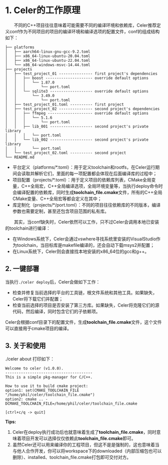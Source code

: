 # 1. Celer的工作原理

&emsp;&emsp;不同的C++项目往往意味着可能需要不同的编译环境和依赖库，Celer推荐定义conf作为不同项目的项目的编译环境和编译选项的配置文件，conf的组成结构如下：

```
├── platforms
│   ├── aarch64-linux-gnu-gcc-9.2.toml
│   ├── x86_64-linux-ubuntu-20.04.toml
│   ├── x86_64-linux-ubuntu-22.04.toml
│   └── x86_64-windows-msvc-14.44.toml
├── projects
│   ├── test_project_01 --------------- first project's dependencies
│   │   ├── boost --------------------- override default options
│   │   │   └── 1.87.0
│   │   │       └── port.toml
│   │   └── sqlite3 ------------------- override default options
│   │       └── 3.49.0
│   │           └── port.toml
│   ├── test_project_01.toml ---------- first project
│   ├── test_project_02 --------------- second project's dependencies
│   │   ├── ffmpeg -------------------- override default options
│   │   │   └── 5.1.6
│   │   │       └── port.toml
│   │   ├── lib_001 ------------------- second project's private library
│   │   │   └── port.toml
│   │   └── lib_002 ------------------- second project's private library
│   │       └── port.toml
│   └── test_project_02.toml ---------- second project
└── README.md
```

- 平台定义（platforms/*.toml）：用于定义toolchain和rootfs，在Celer运行期间会读取并解析它们，里面的每一项配置都会体现在后面编译库的过程中；
- 项目配置（projects/*.toml）：用于定义项目的依赖库列表，CMake全局变量，C++全局宏，C++全局编译选项，全局环境变量等，当执行deploy命令时会编译配置的依赖库，同时生成**toolchain_file.cmake**文件，所有的C++全局CMake变量、C++全局宏等都会定义在其中；
- 库定制化（projects/*/port.toml）：不同的项目往往依赖库的不同版本，编译参数也需要定制，甚至还包含项目范围的私有库。

&emsp;&emsp;其实，当conf缺失时，Celer依然可以工作，只不过Celer会调用本地已安装的toolchain进行编译：

- 在Windows系统下，Celer会通过vswhere寻找系统里安装的VisualStudio作为toolchain，当目标库是makefile编译的，还会自动下载msys2并配置；
- 在Linux系统下，Celer则会直接找本地安装的x86_64位的gcc和g++。

## 2. 一键部署

当执行`./celer deploy`后，Celer会做如下工作：

- 检查并修复当前选择的平台的工具链，根文件系统和其他工具。如果缺失，Celer将下载它们并配置；
- 检查当前选择的项目是否安装了第三方库。如果缺失，Celer将克隆它们的源代码，然后编译，同时包含它们的子依赖项。

Celer会根据conf目录下的配置文件，生成**toolchain_file.cmake**文件，这个文件可以直接用于cmake项目的编译。

## 3. 关于和使用

./celer about 打印如下：

```
Welcome to celer (v1.0.0).
---------------------------------------
This is a simple pkg-manager for C/C++.

How to use it to build cmake project: 
option1: set(CMAKE_TOOLCHAIN_FILE "/home/phil/celer/toolchain_file.cmake")
option2: cmake .. -DCMAKE_TOOLCHAIN_FILE=/home/phil/celer/toolchain_file.cmake

[ctrl+c/q -> quit]
```

**Tips:**

1. Celer在deploy执行成功后也就意味着生成了**toolchain_file.cmake**，同时意味着项目开发可以选择仅仅依赖此**toolchain_file.cmake**即可。  
2. 虽然Celer还可以用来编译你的工程项目，但这不是是强制的，这也意味着当与他人合作开发，你可以将workspace下的downloaded（内部压缩包也可以删除）、installed、toolchain_file.cmake打包即可交付对方。
